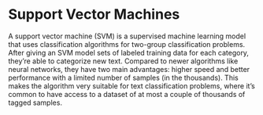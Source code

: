 # Support Vector Machines
A support vector machine (SVM) is a supervised machine learning model that uses classification algorithms for two-group classification problems. After giving an SVM model sets of labeled training data for each category, they’re able to categorize new text. Compared to newer algorithms like neural networks, they have two main advantages: higher speed and better performance with a limited number of samples (in the thousands). This makes the algorithm very suitable for text classification problems, where it’s common to have access to a dataset of at most a couple of thousands of tagged samples.
